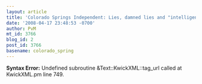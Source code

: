 ```yaml
---
layout: article
title: 'Colorado Springs Independent: Lies, damned lies and "intelligent design'''
date: '2008-04-17 23:48:53 -0700'
author: PvM
mt_id: 3766
blog_id: 2
post_id: 3766
basename: colorado_spring
---
```

<p><strong>Syntax Error:</strong> Undefined subroutine &Text::KwickXML::tag_url called at KwickXML.pm line 749.
</p>
